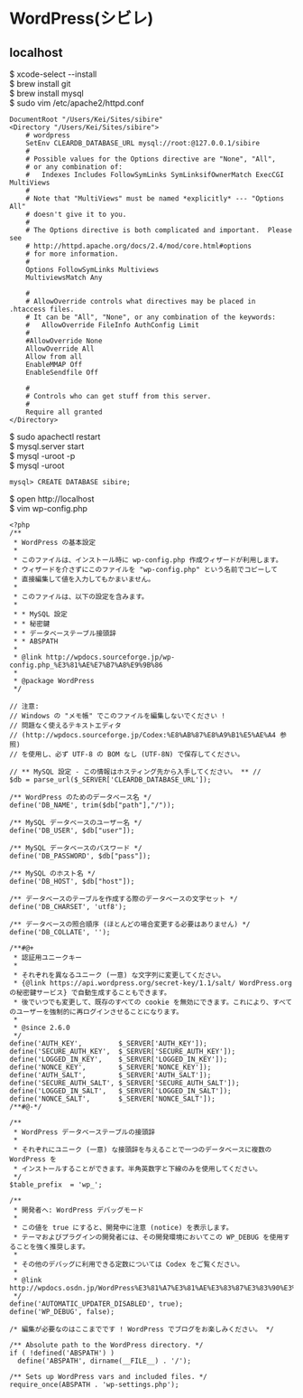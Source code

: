 # WordPress(シビレ)
## localhost
$ xcode-select --install  
$ brew install git  
$ brew install mysql  
$ sudo vim /etc/apache2/httpd.conf  

    DocumentRoot "/Users/Kei/Sites/sibire"
    <Directory "/Users/Kei/Sites/sibire">
        # wordpress
        SetEnv CLEARDB_DATABASE_URL mysql://root:@127.0.0.1/sibire
        #
        # Possible values for the Options directive are "None", "All",
        # or any combination of:
        #   Indexes Includes FollowSymLinks SymLinksifOwnerMatch ExecCGI MultiViews
        #
        # Note that "MultiViews" must be named *explicitly* --- "Options All"
        # doesn't give it to you.
        #
        # The Options directive is both complicated and important.  Please see
        # http://httpd.apache.org/docs/2.4/mod/core.html#options
        # for more information.
        #
        Options FollowSymLinks Multiviews
        MultiviewsMatch Any

        #
        # AllowOverride controls what directives may be placed in .htaccess files.
        # It can be "All", "None", or any combination of the keywords:
        #   AllowOverride FileInfo AuthConfig Limit
        #
        #AllowOverride None
        AllowOverride All
        Allow from all
        EnableMMAP Off
        EnableSendfile Off

        #
        # Controls who can get stuff from this server.
        #
        Require all granted
    </Directory>

$ sudo apachectl restart  
$ mysql.server start  
$ mysql -uroot -p  
$ mysql -uroot  

    mysql> CREATE DATABASE sibire;  
$ open http://localhost  
$ vim wp-config.php
    
    <?php
    /**
     * WordPress の基本設定
     *
     * このファイルは、インストール時に wp-config.php 作成ウィザードが利用します。
     * ウィザードを介さずにこのファイルを "wp-config.php" という名前でコピーして
     * 直接編集して値を入力してもかまいません。
     *
     * このファイルは、以下の設定を含みます。
     *
     * * MySQL 設定
     * * 秘密鍵
     * * データベーステーブル接頭辞
     * * ABSPATH
     *
     * @link http://wpdocs.sourceforge.jp/wp-config.php_%E3%81%AE%E7%B7%A8%E9%9B%86
     *
     * @package WordPress
     */

    // 注意: 
    // Windows の "メモ帳" でこのファイルを編集しないでください !
    // 問題なく使えるテキストエディタ
    // (http://wpdocs.sourceforge.jp/Codex:%E8%AB%87%E8%A9%B1%E5%AE%A4 参照)
    // を使用し、必ず UTF-8 の BOM なし (UTF-8N) で保存してください。

    // ** MySQL 設定 - この情報はホスティング先から入手してください。 ** //
    $db = parse_url($_SERVER['CLEARDB_DATABASE_URL']);

    /** WordPress のためのデータベース名 */
    define('DB_NAME', trim($db["path"],"/"));

    /** MySQL データベースのユーザー名 */
    define('DB_USER', $db["user"]);

    /** MySQL データベースのパスワード */
    define('DB_PASSWORD', $db["pass"]);

    /** MySQL のホスト名 */
    define('DB_HOST', $db["host"]);

    /** データベースのテーブルを作成する際のデータベースの文字セット */
    define('DB_CHARSET', 'utf8');

    /** データベースの照合順序 (ほとんどの場合変更する必要はありません) */
    define('DB_COLLATE', '');

    /**#@+
     * 認証用ユニークキー
     *
     * それぞれを異なるユニーク (一意) な文字列に変更してください。
     * {@link https://api.wordpress.org/secret-key/1.1/salt/ WordPress.org の秘密鍵サービス} で自動生成することもできます。
     * 後でいつでも変更して、既存のすべての cookie を無効にできます。これにより、すべてのユーザーを強制的に再ログインさせることになります。
     *
     * @since 2.6.0
     */
    define('AUTH_KEY',         $_SERVER['AUTH_KEY']);
    define('SECURE_AUTH_KEY',  $_SERVER['SECURE_AUTH_KEY']);
    define('LOGGED_IN_KEY',    $_SERVER['LOGGED_IN_KEY']);
    define('NONCE_KEY',        $_SERVER['NONCE_KEY']);
    define('AUTH_SALT',        $_SERVER['AUTH_SALT']);
    define('SECURE_AUTH_SALT', $_SERVER['SECURE_AUTH_SALT']);
    define('LOGGED_IN_SALT',   $_SERVER['LOGGED_IN_SALT']);
    define('NONCE_SALT',       $_SERVER['NONCE_SALT']);
    /**#@-*/

    /**
     * WordPress データベーステーブルの接頭辞
     *
     * それぞれにユニーク (一意) な接頭辞を与えることで一つのデータベースに複数の WordPress を
     * インストールすることができます。半角英数字と下線のみを使用してください。
     */
    $table_prefix  = 'wp_';

    /**
     * 開発者へ: WordPress デバッグモード
     *
     * この値を true にすると、開発中に注意 (notice) を表示します。
     * テーマおよびプラグインの開発者には、その開発環境においてこの WP_DEBUG を使用することを強く推奨します。
     *
     * その他のデバッグに利用できる定数については Codex をご覧ください。
     *
     * @link http://wpdocs.osdn.jp/WordPress%E3%81%A7%E3%81%AE%E3%83%87%E3%83%90%E3%83%83%E3%82%B0
     */
    define('AUTOMATIC_UPDATER_DISABLED', true);
    define('WP_DEBUG', false);

    /* 編集が必要なのはここまでです ! WordPress でブログをお楽しみください。 */

    /** Absolute path to the WordPress directory. */
    if ( !defined('ABSPATH') )
      define('ABSPATH', dirname(__FILE__) . '/');

    /** Sets up WordPress vars and included files. */
    require_once(ABSPATH . 'wp-settings.php');
